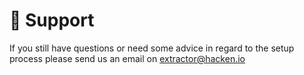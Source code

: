 # 📧 Support

If you still have questions or need some advice in regard to the setup process please send us an email on [extractor@hacken.io](mailto:extractor@hacken.io)
